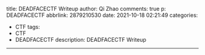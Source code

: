 title: DEADFACECTF Writeup
author: Qi Zhao
comments: true
p: DEADFACECTF
abbrlink: 2879210530
date: 2021-10-18 02:21:49
categories:
  - CTF
tags:
  - CTF
  - DEADFACECTF
description: DEADFACECTF Writeup
---
